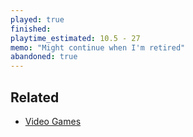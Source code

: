 ```yaml
---
played: true
finished:
playtime_estimated: 10.5 - 27
memo: "Might continue when I'm retired"
abandoned: true 
---
```


## Related
- [Video Games](notes/Video%20Games.md)